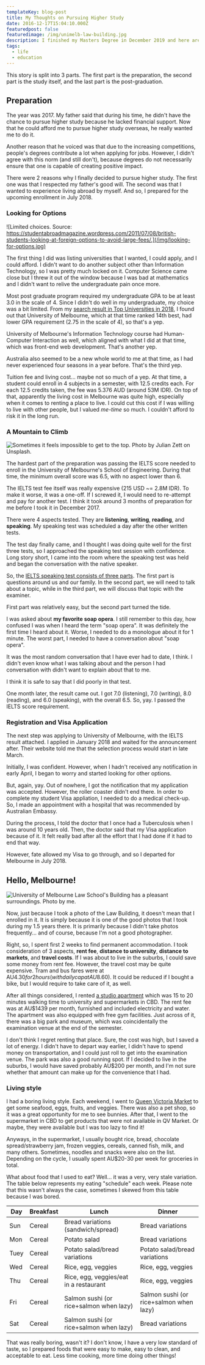 ```yaml
---
templateKey: blog-post
title: My Thoughts on Pursuing Higher Study
date: 2016-12-17T15:04:10.000Z
featuredpost: false
featuredimage: /img/unimelb-law-building.jpg
description: I finished my Masters Degree in December 2019 and here are my thoughts after the ride.
tags:
  - life
  - education
---
```


This story is split into 3 parts. The first part is the preparation, the second part is the study itself, and the last part is the post-graduation.

## Preparation

The year was 2017. My father said that during his time, he didn't have the chance to pursue higher study because he lacked financial support. Now that he could afford me to pursue higher study overseas, he really wanted me to do it.

Another reason that he voiced was that due to the increasing competitions, people's degrees contribute a lot when applying for jobs. However, I didn't agree with this norm (and still don't), because degrees do not necessarily ensure that one is capable of creating positive impact.

There were 2 reasons why I finally decided to pursue higher study. The first one was that I respected my father's good will. The second was that I wanted to experience living abroad by myself. And so, I prepared for the upcoming enrollment in July 2018.

### Looking for Options

![Limited choices. Source: https://studentabroadmagazine.wordpress.com/2011/07/08/british-students-looking-at-foreign-options-to-avoid-large-fees/.](/img/looking-for-options.jpg)

The first thing I did was listing universities that I wanted, I could apply, and I could afford. I didn't want to do another subject other than Information Technology, so I was pretty much locked on it. Computer Science came close but I threw it out of the window because I was bad at mathematics and I didn't want to relive the undergraduate pain once more.

Most post graduate program required my undergraduate GPA to be at least 3.0 in the scale of 4. Since I didn't do well in my undergraduate, my choice was a bit limited. From my [search result in Top Universities in 2018](https://www.topuniversities.com/university-rankings/university-subject-rankings/2018/computer-science-information-systems), I found out that University of Melbourne, which at that time ranked 14th best, had lower GPA requirement (2.75 in the scale of 4), so that's a yep.

University of Melbourne's Information Technology course had Human-Computer Interaction as well, which aligned with what I did at that time, which was front-end web development. That's another yep.

Australia also seemed to be a new whole world to me at that time, as I had never experienced four seasons in a year before. That's the third yep.

Tuition fee and living cost... maybe not so much of a yep. At that time, a student could enroll in 4 subjects in a semester, with 12.5 credits each. For each 12.5 credits taken, the fee was 5.376 AUD (around 53M IDR). On top of that, apparently the living cost in Melbourne was quite high, especially when it comes to renting a place to live. I could cut this cost if I was willing to live with other people, but I valued _me-time_ so much. I couldn't afford to risk it in the long run.

### A Mountain to Climb

![Sometimes it feels impossible to get to the top. Photo by Julian Zett on Unsplash.](/img/mountain-to-climb.jpg)

The hardest part of the preparation was passing the IELTS score needed to enroll in the University of Melbourne's School of Engineering. During that time, the minimum overall score was 6.5, with no aspect lower than 6.

The IELTS test fee itself was really expensive (215 USD ~= 2.8M IDR). To make it worse, it was a one-off. If I screwed it, I would need to re-attempt and pay for another test. I think it took around 3 months of preparation for me before I took it in December 2017.

There were 4 aspects tested. They are **listening**, **writing**, **reading**, and **speaking**. My speaking test was scheduled a day after the other written tests.

The test day finally came, and I thought I was doing quite well for the first three tests, so I approached the speaking test session with confidence. Long story short, I came into the room where the speaking test was held and began the conversation with the native speaker.

So, the [IELTS speaking test consists of three parts](https://takeielts.britishcouncil.org/take-ielts/prepare/free-ielts-practice-tests/speaking). The first part is questions around us and our family. In the second part, we will need to talk about a topic, while in the third part, we will discuss that topic with the examiner.

First part was relatively easy, but the second part turned the tide.

I was asked about **my favorite soap opera**. I still remember to this day, how confused I was when I heard the term "soap opera". It was definitely the first time I heard about it. Worse, I needed to do a monologue about it for 1 minute. The worst part, I needed to have a conversation about "soap opera".

It was the most random conversation that I have ever had to date, I think. I didn't even know what I was talking about and the person I had conversation with didn't want to explain about that to me.

I think it is safe to say that I did poorly in that test.

One month later, the result came out. I got 7.0 (listening), 7.0 (writing), 8.0 (reading), and 6.0 (speaking), with the overall 6.5. So, yay. I passed the IELTS score requirement.

### Registration and Visa Application

The next step was applying to University of Melbourne, with the IELTS result attached. I applied in January 2018 and waited for the announcement after. Their website told me that the selection process would start in late March.

Initially, I was confident. However, when I hadn't received any notification in early April, I began to worry and started looking for other options.

But, again, yay. Out of nowhere, I got the notification that my application was accepted. However, the roller coaster didn't end there. In order to complete my student Visa appliation, I needed to do a medical check-up. So, I made an appointment with a hospital that was recommended by Australian Embassy.

During the process, I told the doctor that I once had a Tuberculosis when I was around 10 years old. Then, the doctor said that my Visa application because of it. It felt really bad after all the effort that I had done if it had to end that way.

However, fate allowed my Visa to go through, and so I departed for Melbourne in July 2018.

## Hello, Melbourne!

![University of Melbourne Law School's Building has a pleasant surroundings. Photo by me.](/img/unimelb-law-building.jpg)

Now, just because I took a photo of the Law Building, it doesn't mean that I enrolled in it. It is simply because it is one of the good photos that I took during my 1.5 years there. It is primarily because I didn't take photos frequently... and of course, because I'm not a good photographer.

Right, so, I spent first 2 weeks to find permanent accommodation. I took consideration of 3 aspects, **rent fee**, **distance to university**, **distance to markets**, and **travel costs**. If I was about to live in the suburbs, I could save some money from rent fee. However, the travel cost may be quite expensive. Tram and bus fares were at AU$4.30 for 2 hours (with daily cap at AU$8.60). It could be reduced if I bought a bike, but I would require to take care of it, as well.

After all things considered, I rented [a studio apartment](https://goo.gl/maps/2VkWnXXqXMwLdqqa9) which was 15 to 20 minutes walking time to university and supermarkets in CBD. The rent fee was at AU\$1439 per month, furnished and included electricity and water. The apartment was also equipped with free gym facilities. Just across of it, there was a big park and museum, which was coincidentally the examination venue at the end of the semester.

I don't think I regret renting that place. Sure, the cost was high, but I saved a lot of energy. I didn't have to depart way earlier, I didn't have to spend money on transportation, and I could just roll to get into the examination venue. The park was also a good running spot. If I decided to live in the suburbs, I would have saved probably AU\$200 per month, and I'm not sure whether that amount can make up for the convenience that I had.

### Living style

I had a boring living style. Each weekend, I went to [Queen Victoria Market](https://qvm.com.au/) to get some seafood, eggs, fruits, and veggies. There was also a pet shop, so it was a great opportunity for me to see bunnies. After that, I went to the supermarket in CBD to get products that were not available in QV Market. Or maybe, they were available but I was too lazy to find it!

Anyways, in the supermarket, I usually bought rice, bread, chocolate spread/strawberry jam, frozen veggies, cereals, canned fish, milk, and many others. Sometimes, noodles and snacks were also on the list. Depending on the cycle, I usually spent AU\$20-30 per week for groceries in total.

What about food that I used to eat? Well... it was a very, very stale variation. The table below represents my eating "schedule" each week. Please note that this wasn't always the case, sometimes I skewed from this table because I was bored.

| Day  | Breakfast | Lunch                                   | Dinner                                  |
| ---- | --------- | --------------------------------------- | --------------------------------------- |
| Sun  | Cereal    | Bread variations (sandwich/spread)      | Bread variations                        |
| Mon  | Cereal    | Potato salad                            | Bread variations                        |
| Tuey | Cereal    | Potato salad/bread variations           | Potato salad/bread variations           |
| Wed  | Cereal    | Rice, egg, veggies                      | Rice, egg, veggies                      |
| Thu  | Cereal    | Rice, egg, veggies/eat in a restaurant  | Rice, egg, veggies                      |
| Fri  | Cereal    | Salmon sushi (or rice+salmon when lazy) | Salmon sushi (or rice+salmon when lazy) |
| Sat  | Cereal    | Salmon sushi (or rice+salmon when lazy) | Bread variations                        |

That was really boring, wasn't it? I don't know, I have a very low standard of taste, so I prepared foods that were easy to make, easy to clean, and acceptable to eat. Less time cooking, more time doing other things!
